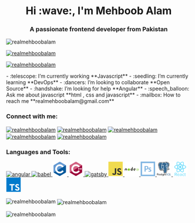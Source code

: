 <h1 align="center">Hi :wave:, I'm Mehboob Alam</h1>
<h3 align="center">A passionate frontend developer from Pakistan</h3>
<p align="left"> <img src="https://komarev.com/ghpvc/?username=realmehboobalam&label=Profile%20views&color=0e75b6&style=flat" alt="realmehboobalam" /> </p>
<p align="left"> <a href="https://github.com/ryo-ma/github-profile-trophy"><img src="https://github-profile-trophy.vercel.app/?username=realmehboobalam" alt="realmehboobalam" /></a> </p>
<p align="left"> <a href="https://twitter.com/realmehboobalam" target="blank"><img src="https://img.shields.io/twitter/follow/realmehboobalam?logo=twitter&style=for-the-badge" alt="realmehboobalam" /></a> </p>
- :telescope: I’m currently working **Javascript**
- :seedling: I’m currently learning **DevOps**
- :dancers: I’m looking to collaborate **Open Source**
- :handshake: I’m looking for help **Angular**
- :speech_balloon: Ask me about javascript **html , css and javascript**
- :mailbox: How to reach me **realmehboobalam@gmail.com**
<!-- BLOG-POST-LIST:START -->
<!-- BLOG-POST-LIST:END -->
<h3 align="left">Connect with me:</h3>
<p align="left">
<a href="https://dev.to/realmehboobalam" target="blank"><img align="center" src="https://raw.githubusercontent.com/rahuldkjain/github-profile-readme-generator/master/src/images/icons/Social/devto.svg" alt="realmehboobalam" height="30" width="40" /></a>
<a href="https://twitter.com/realmehboobalam" target="blank"><img align="center" src="https://raw.githubusercontent.com/rahuldkjain/github-profile-readme-generator/master/src/images/icons/Social/twitter.svg" alt="realmehboobalam" height="30" width="40" /></a>
<a href="https://fb.com/realmehboobalam" target="blank"><img align="center" src="https://raw.githubusercontent.com/rahuldkjain/github-profile-readme-generator/master/src/images/icons/Social/facebook.svg" alt="realmehboobalam" height="30" width="40" /></a>
<a href="https://instagram.com/realmehboobalam" target="blank"><img align="center" src="https://raw.githubusercontent.com/rahuldkjain/github-profile-readme-generator/master/src/images/icons/Social/instagram.svg" alt="realmehboobalam" height="30" width="40" /></a>
<a href="/realmehboobalam" target="blank"><img align="center" src="https://raw.githubusercontent.com/rahuldkjain/github-profile-readme-generator/master/src/images/icons/Social/rss.svg" alt="realmehboobalam" height="30" width="40" /></a>
</p>
<h3 align="left">Languages and Tools:</h3>
<p align="left"> <a href="https://angular.io" target="_blank" rel="noreferrer"> <img src="https://angular.io/assets/images/logos/angular/angular.svg" alt="angular" width="40" height="40"/> </a> <a href="https://babeljs.io/" target="_blank" rel="noreferrer"> <img src="https://www.vectorlogo.zone/logos/babeljs/babeljs-icon.svg" alt="babel" width="40" height="40"/> </a> <a href="https://www.cprogramming.com/" target="_blank" rel="noreferrer"> <img src="https://raw.githubusercontent.com/devicons/devicon/master/icons/c/c-original.svg" alt="c" width="40" height="40"/> </a> <a href="https://www.w3schools.com/cpp/" target="_blank" rel="noreferrer"> <img src="https://raw.githubusercontent.com/devicons/devicon/master/icons/cplusplus/cplusplus-original.svg" alt="cplusplus" width="40" height="40"/> </a> <a href="https://www.gatsbyjs.com/" target="_blank" rel="noreferrer"> <img src="https://www.vectorlogo.zone/logos/gatsbyjs/gatsbyjs-icon.svg" alt="gatsby" width="40" height="40"/> </a> <a href="https://developer.mozilla.org/en-US/docs/Web/JavaScript" target="_blank" rel="noreferrer"> <img src="https://raw.githubusercontent.com/devicons/devicon/master/icons/javascript/javascript-original.svg" alt="javascript" width="40" height="40"/> </a> <a href="https://nodejs.org" target="_blank" rel="noreferrer"> <img src="https://raw.githubusercontent.com/devicons/devicon/master/icons/nodejs/nodejs-original-wordmark.svg" alt="nodejs" width="40" height="40"/> </a> <a href="https://www.photoshop.com/en" target="_blank" rel="noreferrer"> <img src="https://raw.githubusercontent.com/devicons/devicon/master/icons/photoshop/photoshop-line.svg" alt="photoshop" width="40" height="40"/> </a> <a href="https://www.postgresql.org" target="_blank" rel="noreferrer"> <img src="https://raw.githubusercontent.com/devicons/devicon/master/icons/postgresql/postgresql-original-wordmark.svg" alt="postgresql" width="40" height="40"/> </a> <a href="https://reactjs.org/" target="_blank" rel="noreferrer"> <img src="https://raw.githubusercontent.com/devicons/devicon/master/icons/react/react-original-wordmark.svg" alt="react" width="40" height="40"/> </a> <a href="https://www.typescriptlang.org/" target="_blank" rel="noreferrer"> <img src="https://raw.githubusercontent.com/devicons/devicon/master/icons/typescript/typescript-original.svg" alt="typescript" width="40" height="40"/> </a> </p>
<p><img align="left" src="https://github-readme-stats.vercel.app/api/top-langs?username=realmehboobalam&show_icons=true&locale=en&layout=compact" alt="realmehboobalam" /></p>
<p>&nbsp;<img align="center" src="https://github-readme-stats.vercel.app/api?username=realmehboobalam&show_icons=true&locale=en" alt="realmehboobalam" /></p>
<p><img align="center" src="https://github-readme-streak-stats.herokuapp.com/?user=realmehboobalam&" alt="realmehboobalam" /></p>


